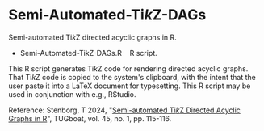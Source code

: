 # Semi-Automated-Ti*k*Z-DAGs

Semi-automated Ti*k*Z directed acyclic graphs in R.

- Semi-Automated-TikZ-DAGs.R &nbsp;&nbsp; R script.

This R script generates Ti*k*Z code for rendering directed acyclic graphs. That Ti*k*Z code is copied to the system's clipboard, with the intent that the user paste it into a LaTeX document for typesetting. This R script may be used in conjunction with e.g., RStudio.

Reference: Stenborg, T 2024, "[Semi-automated Ti*k*Z Directed Acyclic Graphs in R](https://tug.org/TUGboat/tb45-1/tb139stenborg-dags.pdf)", TUGboat, vol. 45, no. 1, pp. 115-116.
